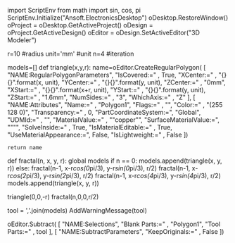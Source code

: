 
import ScriptEnv
from math import sin, cos, pi
ScriptEnv.Initialize("Ansoft.ElectronicsDesktop")
oDesktop.RestoreWindow()
oProject = oDesktop.GetActiveProject()
oDesign = oProject.GetActiveDesign()
oEditor = oDesign.SetActiveEditor("3D Modeler")

r=10 #radius
unit='mm' #unit
n=4 #iteration

models=[]
def triangle(x,y,r):
    name=oEditor.CreateRegularPolygon(
        [
            "NAME:RegularPolygonParameters",
            "IsCovered:="		, True,
            "XCenter:="		, "{}{}".format(x, unit),
            "YCenter:="		, "{}{}".format(y, unit),
            "ZCenter:="		, "0mm",
            "XStart:="		, "{}{}".format(x+r, unit),
            "YStart:="		, "{}{}".format(y, unit),
            "ZStart:="		, "1.6mm",
            "NumSides:="		, "3",
            "WhichAxis:="		, "Z"
        ], 
        [
            "NAME:Attributes",
            "Name:="		, "Polygon1",
            "Flags:="		, "",
            "Color:="		, "(255 128 0)",
            "Transparency:="	, 0,
            "PartCoordinateSystem:=", "Global",
            "UDMId:="		, "",
            "MaterialValue:="	, "\"copper\"",
            "SurfaceMaterialValue:=", "\"\"",
            "SolveInside:="		, True,
            "IsMaterialEditable:="	, True,
            "UseMaterialAppearance:=", False,
            "IsLightweight:="	, False
        ])

    return name


def fractal(n, x, y, r):
    global models
    if n == 0:
        models.append(triangle(x, y, r))
    else:
        fractal(n-1, x-r*cos(0*pi/3), y-r*sin(0*pi/3), r/2)
        fractal(n-1, x-r*cos(2*pi/3), y-r*sin(2*pi/3), r/2)
        fractal(n-1, x-r*cos(4*pi/3), y-r*sin(4*pi/3), r/2)
        models.append(triangle(x, y, r))
        
    
triangle(0,0,-r)
fractal(n,0,0,r/2)

tool = ','.join(models)
AddWarningMessage(tool)

oEditor.Subtract(
	[
		"NAME:Selections",
		"Blank Parts:="		, "Polygon1",
		"Tool Parts:="		, tool
	], 
	[
		"NAME:SubtractParameters",
		"KeepOriginals:="	, False
	])     

